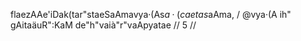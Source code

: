 flaezAAe'iDak(tar"staeSaAmavya·(As$a·(caetas$aAma, /
@vya·(A ih" gAitaäuR":KaM de"h"vaià"r"vaApyatae // 5 //
